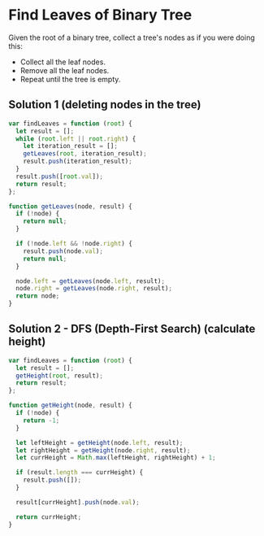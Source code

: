 # Find Leaves of Binary Tree

Given the root of a binary tree, collect a tree's nodes as if you were doing this:

- Collect all the leaf nodes.
- Remove all the leaf nodes.
- Repeat until the tree is empty.

## Solution 1 (deleting nodes in the tree)

```js
var findLeaves = function (root) {
  let result = [];
  while (root.left || root.right) {
    let iteration_result = [];
    getLeaves(root, iteration_result);
    result.push(iteration_result);
  }
  result.push([root.val]);
  return result;
};

function getLeaves(node, result) {
  if (!node) {
    return null;
  }

  if (!node.left && !node.right) {
    result.push(node.val);
    return null;
  }

  node.left = getLeaves(node.left, result);
  node.right = getLeaves(node.right, result);
  return node;
}
```

## Solution 2 - DFS (Depth-First Search) (calculate height)

```js
var findLeaves = function (root) {
  let result = [];
  getHeight(root, result);
  return result;
};

function getHeight(node, result) {
  if (!node) {
    return -1;
  }

  let leftHeight = getHeight(node.left, result);
  let rightHeight = getHeight(node.right, result);
  let currHeight = Math.max(leftHeight, rightHeight) + 1;

  if (result.length === currHeight) {
    result.push([]);
  }

  result[currHeight].push(node.val);

  return currHeight;
}
```
